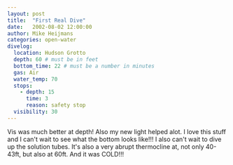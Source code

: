 ```yaml
---
layout: post
title:  "First Real Dive"
date:   2002-08-02 12:00:00
author: Mike Heijmans
categories: open-water
divelog:
  location: Hudson Grotto
  depth: 60 # must be in feet
  bottom_time: 22 # must be a number in minutes
  gas: Air
  water_temp: 70
  stops:
    - depth: 15
      time: 3
      reason: safety stop
  visibility: 30
---
```

Vis was much better at depth! Also my new light helped alot. I love this stuff and I can't wait to see what the bottom looks like!!! I also can't wait to dive up the solution tubes. It's also a very abrupt thermocline at, not only 40-43ft, but also at 60ft. And it was COLD!!!